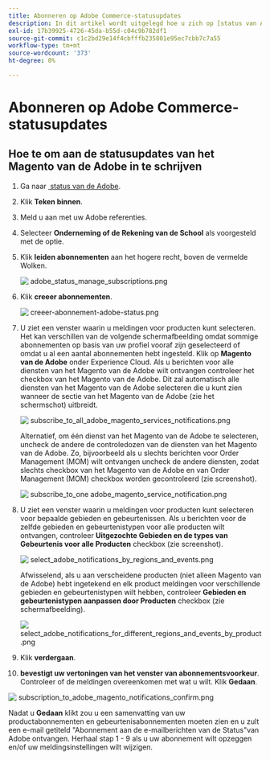 ```yaml
---
title: Abonneren op Adobe Commerce-statusupdates
description: In dit artikel wordt uitgelegd hoe u zich op [status van Adobe] (https://status.adobe.com) kunt abonneren op de status Adobe Commerce voor statuswaarschuwingen, updates en informatie over eventuele grote storingen of onderhoud.
exl-id: 17b39925-4726-45da-b55d-c04c9b782df1
source-git-commit: c1c2bd29e14f4cbfffb235801e95ec7cbb7c7a55
workflow-type: tm+mt
source-wordcount: '373'
ht-degree: 0%

---
```


# Abonneren op Adobe Commerce-statusupdates

## Hoe te om aan de statusupdates van het Magento van de Adobe in te schrijven

1. Ga naar [&#x200B; status van de Adobe &#x200B;](https://status.adobe.com).
1. Klik **Teken binnen**.
1. Meld u aan met uw Adobe referenties.
1. Selecteer **Onderneming of de Rekening van de School** als voorgesteld met de optie.
1. Klik **leiden abonnementen** aan het hogere recht, boven de vermelde Wolken.

   ![&#x200B; adobe_status_manage_subscriptions.png &#x200B;](assets/adobe_status_manage_subscriptions.png)
1. Klik **creeer abonnementen**.

   ![&#x200B; creeer-abonnement-adobe-status.png &#x200B;](assets/create-subscription-adobe-status.png)
1. U ziet een venster waarin u meldingen voor producten kunt selecteren. Het kan verschillen van de volgende schermafbeelding omdat sommige abonnementen op basis van uw profiel vooraf zijn geselecteerd of omdat u al een aantal abonnementen hebt ingesteld. Klik op **Magento van de Adobe** onder Experience Cloud. Als u berichten voor alle diensten van het Magento van de Adobe wilt ontvangen controleer het checkbox van het Magento van de Adobe. Dit zal automatisch alle diensten van het Magento van de Adobe selecteren die u kunt zien wanneer de sectie van het Magento van de Adobe (zie het schermschot) uitbreidt.

   ![&#x200B; subscribe_to_all_adobe_magento_services_notifications.png &#x200B;](assets/adobe_magento_all_services_notification.png)

   Alternatief, om één dienst van het Magento van de Adobe te selecteren, uncheck de andere de controledozen van de diensten van het Magento van de Adobe. Zo, bijvoorbeeld als u slechts berichten voor Order Management (MOM) wilt ontvangen uncheck de andere diensten, zodat slechts checkbox van het Magento van de Adobe en van Order Management (MOM) checkbox worden gecontroleerd (zie screenshot).

   ![&#x200B; subscribe_to_one adobe_magento_service_notification.png &#x200B;](assets/adobe_magento_one_service_subscription.png)
1. U ziet een venster waarin u meldingen voor producten kunt selecteren voor bepaalde gebieden en gebeurtenissen. Als u berichten voor de zelfde gebieden en gebeurtenistypen voor alle producten wilt ontvangen, controleer **Uitgezochte Gebieden en de types van Gebeurtenis voor alle Producten** checkbox (zie screenshot).

   ![&#x200B; select_adobe_notifications_by_regions_and_events.png &#x200B;](assets/adobe_notifications_regions_events.png)

   Afwisselend, als u aan verscheidene producten (niet alleen Magento van de Adobe) hebt ingetekend en elk product meldingen voor verschillende gebieden en gebeurtenistypen wilt hebben, controleer **Gebieden en gebeurtenistypen aanpassen door Producten** checkbox (zie schermafbeelding).

   ![&#x200B; select_adobe_notifications_for_different_regions_and_events_by_product.png &#x200B;](assets/adobe_region_events_notifications_custom.png)
1. Klik **verdergaan**.
1. **bevestigt uw vertoningen van het venster van abonnementsvoorkeur**. Controleer of de meldingen overeenkomen met wat u wilt. Klik **Gedaan**.

![&#x200B; subscription_to_adobe_magento_notifications_confirm.png &#x200B;](assets/adobe_status_notification_done.png)

Nadat u **Gedaan** klikt zou u een samenvatting van uw productabonnementen en gebeurtenisabonnementen moeten zien en u zult een e-mail getiteld &quot;Abonnement aan de e-mailberichten van de Status&quot;van Adobe ontvangen. Herhaal stap 1 - 9 als u uw abonnement wilt opzeggen en/of uw meldingsinstellingen wilt wijzigen.
